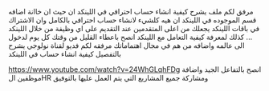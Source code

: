 مرفق لكم ملف يشرح كيفية انشاء حساب احترافي في اللينكد ان حيث ان خاانة اضافه قسم الموجوده في اللينكد ان هيه كلشيء لانشاء حساب احترافي بالكامل وان الاشتراك 
في باقات اللينكد يجعلك من اعلى المتقدمين عند التقديم على اي وظيفة من خلال اللينكد ... كذلك لمعرفة كيفية التعامل مع اللينكد انصح باعطاء القليل من وقتك كل يوم لدخول الى عالمه واضافه
من هم في مجال اهتماماتك 
مرفقه لكم فديو لقناة نولوجي يشرح بالتفصيل كيفية انشاء حساب في اللينكد 


https://www.youtube.com/watch?v=24WhGLqhFDg
انصح بالتفاعل الجيد واضافة موظفين الHR ومشاركة جميع المشاريع التي يتم العمل عليها بالتوفيق 
